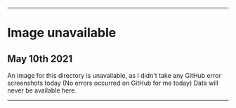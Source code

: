 
***

# Image unavailable

## May 10th 2021

An image for this directory is unavailable, as I didn't take any GitHub error screenshots today (No errors occurred on GitHub for me today) Data will never be available here.

***
